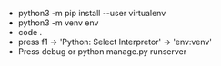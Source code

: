- python3 -m pip install --user virtualenv
- python3 -m venv env
- code .
- press f1 -> 'Python: Select Interpretor' -> 'env:venv'
- Press debug or python manage.py runserver